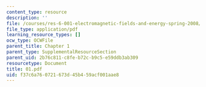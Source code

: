 ```yaml
---
content_type: resource
description: ''
file: /courses/res-6-001-electromagnetic-fields-and-energy-spring-2008/f37c6a760721673d45b459acf001aae8_01.pdf
file_type: application/pdf
learning_resource_types: []
ocw_type: OCWFile
parent_title: Chapter 1
parent_type: SupplementalResourceSection
parent_uid: 2b76c811-c8fe-b72c-b9c5-e59ddb3ab309
resourcetype: Document
title: 01.pdf
uid: f37c6a76-0721-673d-45b4-59acf001aae8
---
```

